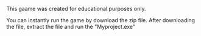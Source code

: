 This gaame was created for educational purposes only. 

You can instantly run the game by download the zip file. After downloading the file, extract the file and run the "Myproject.exe"
